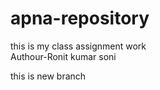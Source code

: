 # apna-repository
this is my class assignment work
<br>
Authour-Ronit kumar soni
<p>this is new branch</p>

